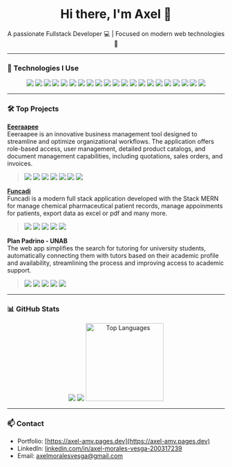 <h1 align="center">Hi there, I'm Axel 👋</h1>

<p align="center">
  A passionate Fullstack Developer 💻 | Focused on modern web technologies 🚀
</p>

---

### 🚀 Technologies I Use

<p align="center">
  <img src="https://img.shields.io/badge/Next.js-000?logo=next.js&logoColor=white" />
  <img src="https://img.shields.io/badge/React-20232A?logo=react&logoColor=61DAFB" />
  <img src="https://img.shields.io/badge/React Native-20232A?logo=react&logoColor=61DAFB" />
  <img src="https://img.shields.io/badge/Electron-2E2E2E?logo=electron&logoColor=white" />
  <img src="https://img.shields.io/badge/TypeScript-007ACC?logo=typescript&logoColor=white" />
  <img src="https://img.shields.io/badge/Redux-764ABC?logo=redux&logoColor=white" />
  <img src="https://img.shields.io/badge/Zustand-000?logo=react&logoColor=white" />
  <img src="https://img.shields.io/badge/Node.js-339933?logo=node.js&logoColor=white" />
  <img src="https://img.shields.io/badge/Express.js-000000?logo=express&logoColor=white" />
  <img src="https://img.shields.io/badge/Bun-black?logo=bun&logoColor=white" />
  <img src="https://img.shields.io/badge/MongoDB-47A248?logo=mongodb&logoColor=white" />
  <img src="https://img.shields.io/badge/PostgreSQL-4169E1?logo=postgresql&logoColor=white" />
  <img src="https://img.shields.io/badge/Tailwind_CSS-38B2AC?logo=tailwind-css&logoColor=white" />
  <img src="https://img.shields.io/badge/Stripe-635BFF?logo=stripe&logoColor=white" />
  <img src="https://img.shields.io/badge/Apollo_GraphQL-311C87?logo=apollo-graphql&logoColor=white" />
  <img src="https://img.shields.io/badge/Cypress-17202C?logo=cypress&logoColor=white" />
  <img src="https://img.shields.io/badge/Jest-C21325?logo=jest&logoColor=white" />
  <img src="https://img.shields.io/badge/GitHub-181717?logo=github&logoColor=white" />
  <img src="https://img.shields.io/badge/GitHub Actions-2088FF?logo=github-actions&logoColor=white" />
  <img src="https://img.shields.io/badge/AWS-232F3E?logo=amazon-aws&logoColor=white" />
  <img src="https://img.shields.io/badge/Google%20APIs-4285F4?logo=google&logoColor=white" />
</p>

---

### 🛠️ Top Projects

**[Eeeraapee](https://eeeraapee.com)**  
Eeeraapee is an innovative business management tool designed to streamline and optimize organizational workflows. The application offers role-based access, user management, detailed product catalogs, and document management capabilities, including quotations, sales orders, and invoices.  
> <p><img src="https://img.shields.io/badge/Next.js-000?logo=next.js&logoColor=white" /> <img src="https://img.shields.io/badge/TypeScript-007ACC?logo=typescript&logoColor=white" /> <img src="https://img.shields.io/badge/Node.js-339933?logo=node.js&logoColor=white" /> <img src="https://img.shields.io/badge/Tailwind_CSS-38B2AC?logo=tailwind-css&logoColor=white" /> <img src="https://img.shields.io/badge/Zustand-000?logo=react&logoColor=white" /> <img src="https://img.shields.io/badge/PostgreSQL-4169E1?logo=postgresql&logoColor=white" /> <img src="https://img.shields.io/badge/Stripe-635BFF?logo=stripe&logoColor=white" /></p>

**[Funcadi](https://qf.funcadi.com.co)**  
Funcadi is a modern full stack application developed with the Stack MERN for manage chemical pharmaceutical patient records, manage appoinments for patients, export data as excel or pdf and many more.
> <p><img src="https://img.shields.io/badge/React-20232A?logo=react&logoColor=61DAFB" /> <img src="https://img.shields.io/badge/TypeScript-007ACC?logo=typescript&logoColor=white" /> <img src="https://img.shields.io/badge/Bun-black?logo=bun&logoColor=white" /> <img src="https://img.shields.io/badge/Zustand-000?logo=react&logoColor=white" /> <img src="https://img.shields.io/badge/MongoDB-47A248?logo=mongodb&logoColor=white" /></p>

**Plan Padrino - UNAB**  
The web app simplifies the search for tutoring for university students, automatically connecting them with tutors based on their academic profile and availability, streamlining the process and improving access to academic support.
> <p><img src="https://img.shields.io/badge/React-20232A?logo=react&logoColor=61DAFB" /> <img src="https://img.shields.io/badge/TypeScript-007ACC?logo=typescript&logoColor=white" /> <img src="https://img.shields.io/badge/Node.js-339933?logo=node.js&logoColor=white" /> <img src="https://img.shields.io/badge/MongoDB-47A248?logo=mongodb&logoColor=white" /> <img src="https://img.shields.io/badge/Google%20APIs-4285F4?logo=google&logoColor=white" />
</p>

---

### 📊 GitHub Stats

<p align="center">
  <img src="https://github-readme-stats.vercel.app/api?username=amv1909&show_icons=true&theme=dark&count_private=true" />
  <img src="https://github-readme-streak-stats.herokuapp.com/?user=amv1909&theme=dark&count_private=true" />
  <img src="https://github-readme-stats.vercel.app/api/top-langs/?username=amv1909&layout=compact&theme=dark&count_private=true" alt="Top Languages" height="180" />
</p>

---

### 📫 Contact

- Portfolio: [https://axel-amv.pages.dev](https://axel-amv.pages.dev)
- LinkedIn: [linkedin.com/in/axel-morales-vesga-200317239](https://www.linkedin.com/in/axel-morales-vesga-200317239)
- Email: axelmoralesvesga@gmail.com

